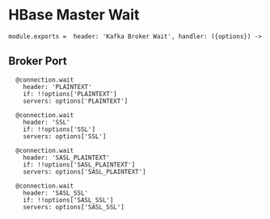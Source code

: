
# HBase Master Wait

    module.exports =  header: 'Kafka Broker Wait', handler: ({options}) ->

## Broker Port

      @connection.wait
        header: 'PLAINTEXT'
        if: !!options['PLAINTEXT']
        servers: options['PLAINTEXT']
        
      @connection.wait
        header: 'SSL'
        if: !!options['SSL']
        servers: options['SSL']

      @connection.wait
        header: 'SASL_PLAINTEXT'
        if: !!options['SASL_PLAINTEXT']
        servers: options['SASL_PLAINTEXT']
              
      @connection.wait
        header: 'SASL_SSL'
        if: !!options['SASL_SSL']
        servers: options['SASL_SSL']
